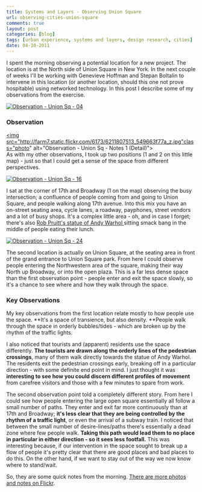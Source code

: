 ```yaml
---
title: Systems and Layers - Observing Union Square
url: observing-cities-union-square
comments: true
layout: post
categories: [blog]
tags: [urban experience, systems and layers, design research, cities]
date: 04-10-2011
---
```

<p class="intro">I spent the morning observing a potential location for a new project. The location is at the North side of Union Square in New York. In the next couple of weeks I'll be working with Genevieve Hoffman and Stepan Boltalin to intervene in this location (or another location, should this one not prove hospitable) using networked technology. In this post I describe some of my observations from the exercise.

<a href="http://www.flickr.com/paulmmay/tags/urbanexperience" title="Observation - Union Sq - 04 by paulmmay, on Flickr"><img src="http://farm7.static.flickr.com/6154/6211351203_6c4215b87d_z.jpg" class="photo" alt="Observation - Union Sq - 04"></a></p>
### Observation

<a href="http://www.flickr.com/photos/paulmmay/6211807513/" title="Observation - Union Sq - Notes 1 (Detail) by paulmmay, on Flickr"><img src="http://farm7.static.flickr.com/6173/6211807513_549663f77a_z.jpg"class="photo" alt="Observation - Union Sq - Notes 1 (Detail)"></a><br />
As with my other observations, I took up two positions (1 and 2 on this little map) - just so that I could get a sense of the space from different perspectives.

<a href="http://www.flickr.com/photos/paulmmay/6211874766/" title="Observation - Union Sq - 16 by paulmmay, on Flickr"><img src="http://farm7.static.flickr.com/6110/6211874766_cb55845dc6_z.jpg" class="photo" alt="Observation - Union Sq - 16"></a>

I sat at the corner of 17th and Broadway (1 on the map) observing the busy intersection; a confluence of people coming from and going to Union Square, and people walking along 17th avenue. Into this mix you have an on-street seating area, cycle lanes, a roadway, payphones, street vendors and a lot of busy shops. It's a complex little area - oh, and in case I forget; there's also <a href="http://www.observer.com/2011/culture/cocaine-celebrity-and-comeback-kid-rob-pruitts-warhol-salute-hits-close-home" title="Rob Pruitt's statue of Andy Warhol ">Rob Pruitt's statue of Andy Warhol </a>sitting smack bang in the middle of people eating their lunch. 

<a href="http://www.flickr.com/photos/paulmmay/6211880140/" title="Observation - Union Sq - 24 by paulmmay, on Flickr"><img src="http://farm7.static.flickr.com/6153/6211880140_861177e698_z.jpg" class="photo" alt="Observation - Union Sq - 24"></a>

The second location is actually on Union Square, at the seating area in front of the grand entrance to Union Square park. From here I could observe people entering the Northwestern area of the square, making their way North up Broadway, or into the open plaza. This is a far less dense space than the first observation point - people enter and exit the space slowly, so it's a chance to see where and how they walk through the space.

### Key Observations
My key observations from the first location relate mostly to how people use the space. **It's a space of transience, but also density. **People walk through the space in orderly bubbles/tides - which are broken up by the rhythm of the traffic lights. 

I also noticed that tourists and (apparent) residents use the space differently. **The tourists are drawn along the orderly lines of the pedestrian crossings**, many of them walk directly towards the statue of Andy Warhol. The residents exit the pedestrian crossings early, breaking off in a particular direction - with some definite end point in mind. I just thought it was **interesting to see how you could discern different profiles of movement** from carefree visitors and those with a few minutes to spare from work. 

The second observation point told a completely different story. From here I could see how people entering the large open square essentially all follow a small number of paths. They enter and exit far more continuously than at 17th and Broadway; **it's less clear that they are being controlled by the rhythm of a traffic light**, or even the arrival of a subway train. I noticed that between the small number of desire-lines/paths there's essentially a dead zone where few people walk. **Taking this path would lead them to no place in particular in either direction - so it sees less footfall.** This was interesting because, if our intervention in the space sought to break up a flow of people it's pretty clear that there are good places and bad places to do this. On the other hand, if we want to stay out of the way we now know where to stand/wait. 

So, they are some quick notes from the morning. <a href="http://www.flickr.com/photos/paulmmay/sets/72157627749963308/with/6211807513/" title="There are more photos and notes on Flickr">There are more photos and notes on Flickr</a>. 

